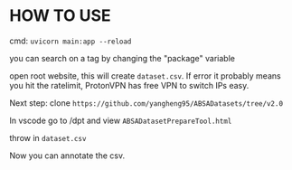 # HOW TO USE
cmd: ```uvicorn main:app --reload```

you can search on a tag by changing the "package" variable

open root website, this will create ```dataset.csv```.
If error it probably means you hit the ratelimit, ProtonVPN has free VPN to switch IPs easy.

Next step: clone ```https://github.com/yangheng95/ABSADatasets/tree/v2.0```

In vscode go to /dpt and view ```ABSADatasetPrepareTool.html```

throw in ```dataset.csv```

Now you can annotate the csv.